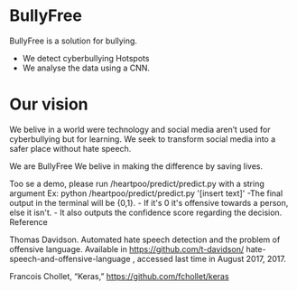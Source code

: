 # BullyFree

BullyFree is a solution for bullying.
  - We detect cyberbullying Hotspots
  - We analyse the data using a CNN.

# Our vision
We belive in a world were technology and social media aren’t used for cyberbullying but for learning. We seek to transform social media into a safer place without hate speech. 

We are BullyFree
We belive in making the difference by saving lives. 


Too se a demo, please run /heartpoo/predict/predict.py with a string argument
	Ex: python /heartpoo/predict/predict.py '[insert text]'
	-The final output in the terminal will be {0,1}. 
	- If it's 0 it's offensive towards a person, else it isn't. 
	- It also outputs the confidence score regarding the decision.
Reference

Thomas Davidson. Automated hate speech detection and the problem of
offensive language. Available in https://github.com/t-davidson/
hate-speech-and-offensive-language , accessed last time in August 2017,
2017.

Francois Chollet, “Keras,” https://github.com/fchollet/keras
